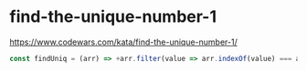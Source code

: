 # find-the-unique-number-1
https://www.codewars.com/kata/find-the-unique-number-1/


```javascript
const findUniq = (arr) => +arr.filter(value => arr.indexOf(value) === arr.lastIndexOf(value));
```
